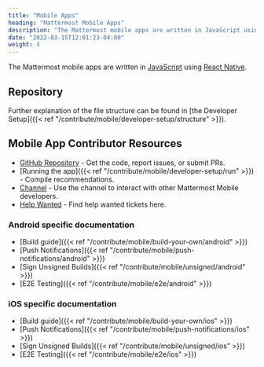 ```yaml
---
title: "Mobile Apps"
heading: "Mattermost Mobile Apps"
description: "The Mattermost mobile apps are written in JavaScript using React Native. Learn more about our mobile app repo, community channel and more."
date: "2022-03-15T12:01:23-04:00"
weight: 4
---
```


The Mattermost mobile apps are written in [JavaScript](https://developer.mozilla.org/en-US/docs/Web/JavaScript) using [React Native](https://facebook.github.io/react-native/).

## Repository

Further explanation of the file structure can be found in [the Developer Setup]({{< ref "/contribute/mobile/developer-setup/structure" >}}).


## Mobile App Contributor Resources
 - [GitHub Repository](https://github.com/mattermost/mattermost-mobile) - Get the code, report issues, or submit PRs.
 - [Running the app]({{< ref "/contribute/mobile/developer-setup/run" >}}) - Compile recommendations.
 - [Channel](https://community.mattermost.com/core/channels/native-mobile-apps)  - Use the channel to interact with other Mattermost Mobile developers.
 - [Help Wanted](https://mattermost.com/pl/help-wanted-mattermost-mobile) - Find help wanted tickets here.

### Android specific documentation
 - [Build guide]({{< ref "/contribute/mobile/build-your-own/android" >}})
 - [Push Notifications]({{< ref "/contribute/mobile/push-notifications/android" >}})
 - [Sign Unsigned Builds]({{< ref "/contribute/mobile/unsigned/android" >}})
 - [E2E Testing]({{< ref "/contribute/mobile/e2e/android" >}})
 
### iOS specific documentation
 - [Build guide]({{< ref "/contribute/mobile/build-your-own/ios" >}})
 - [Push Notifications]({{< ref "/contribute/mobile/push-notifications/ios" >}})
 - [Sign Unsigned Builds]({{< ref "/contribute/mobile/unsigned/ios" >}})
 - [E2E Testing]({{< ref "/contribute/mobile/e2e/ios" >}})
